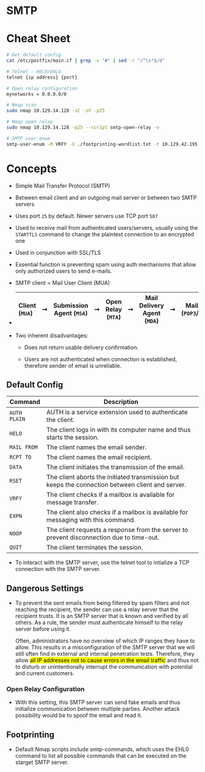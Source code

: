 


# SMTP

# Cheat Sheet

```bash
# Get default config
cat /etc/postfix/main.cf | grep -v "#" | sed -r "/^\s*$/d"

# Telnet - HELO/EHLO
telnet {ip address} {port}

# Open relay configuration
mynetworks = 0.0.0.0/0

# Nmap scan
sudo nmap 10.129.14.128 -sC -sV -p25

# Nmap open relay
sudo nmap 10.129.14.128 -p25 --script smtp-open-relay -v

# SMTP user enum
smtp-user-enum -M VRFY -U ./footprinting-wordlist.txt -t 10.129.42.195 -m 60 -w 20
```

# Concepts

- Simple Mail Transfer Protocol (SMTP)

- Between email client and an outgoing mail server or between two SMTP servers

- Uses port `25` by default. Newer servers use TCP port `587`

- Used to receive mail from authenticated users/servers, usually using the `STARTTLS` command to change the plaintext connection to an encrypted one

- Used in conjunction with SSL/TLS

- Essential function is preventing spam using auth mechanisms that allow only authorized users to send e-mails. 

- SMTP client = Mail User Client (MUA)

- | Client (`MUA`) | ➞ | Submission Agent (`MSA`) | ➞ | Open Relay (`MTA`) | ➞ | Mail Delivery Agent (`MDA`) | ➞ | Mailbox (`POP3`/`IMAP`) |
  |:-------------- |:--- | ------------------------ | --- | ------------------ | --- | --------------------------- | --- |:-----------------------:|

- Two inherent disadvantages:
  
  - Does not return usable delivery confirmation.
  
  - Users are not authenticated when connection is established, therefore sender of email is unreliable. 

## Default Config

| **Command**  | **Description**                                                                                  |
| ------------ | ------------------------------------------------------------------------------------------------ |
| `AUTH PLAIN` | AUTH is a service extension used to authenticate the client.                                     |
| `HELO`       | The client logs in with its computer name and thus starts the session.                           |
| `MAIL FROM`  | The client names the email sender.                                                               |
| `RCPT TO`    | The client names the email recipient.                                                            |
| `DATA`       | The client initiates the transmission of the email.                                              |
| `RSET`       | The client aborts the initiated transmission but keeps the connection between client and server. |
| `VRFY`       | The client checks if a mailbox is available for message transfer.                                |
| `EXPN`       | The client also checks if a mailbox is available for messaging with this command.                |
| `NOOP`       | The client requests a response from the server to prevent disconnection due to time-out.         |
| `QUIT`       | The client terminates the session.                                                               |

- To interact with the SMTP server, use the telnet tool to intialize a TCP connection with the SMTP server. 

## Dangerous Settings

- To prevent the sent emails from being filtered by spam filters and not reaching the recipient, the sender can use a relay server that the recipient trusts. It is an SMTP server that is known and verified by all others. As a rule, the sender must authenticate himself to the relay server before using it.
  
  Often, administrators have no overview of which IP ranges they have to allow. This results in a misconfiguration of the SMTP server that we will still often find in external and internal penetration tests. Therefore, they allow <mark>all IP addresses not to cause errors in the email traffic</mark> and thus not to disturb or unintentionally interrupt the communication with potential and current customers.

### Open Relay Configuration

- With this setting, this SMTP server can send fake emails and thus initialize communication between multiple parties. Another attack possibility would be to spoof the email and read it.

## Footprinting

- Default Nmap scripts include smtp-commands, which uses the EHL0 command to list all possible commands that can be executed on the starget SMTP server. 